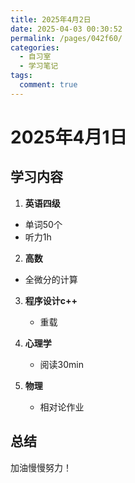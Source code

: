 ```yaml
---
title: 2025年4月2日
date: 2025-04-03 00:30:52
permalink: /pages/042f60/
categories:
  - 自习室
  - 学习笔记
tags:
  comment: true
---
```

# 2025年4月1日

## 学习内容
1. **英语四级**
 - 单词50个
 - 听力1h
  
2. **高数**
 - 全微分的计算

3. **程序设计c++**
   - 重载

4. **心理学**
   - 阅读30min
  
5. **物理**
   - 相对论作业
## 总结
加油慢慢努力！